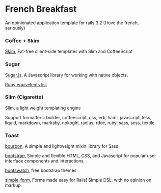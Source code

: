 # French Breakfast

An opinionated application template for rails 3.2 (I love the french, seriously)

### Coffee + Skim

[Skim](https://github.com/jfirebaugh/skim), Fat-free client-side templates with Slim and CoffeeScript

### Sugar

[Sugar.js](http://sugarjs.com/), A Javascript library for working with native objects.

[Ruby equivelents list](http://sugarjs.com/libs/Ruby)

### Slim (Cigarette)

[Slim](http://slim-lang.com/), a light weight templating engine

Support formatters: builder, coffeescript, css, erb, haml, javascript, less, liquid, markdown, markaby, nokogiri, radius, rdoc, ruby, sass, scss, textile

### Toast

[bourbon](http://thoughtbot.com/bourbon/), A simple and lightweight mixin library for Sass

[bootstrap](http://twitter.github.com/bootstrap/), Simple and flexible HTML, CSS, and Javascript for popular user
interface components and interactions.

[bootswatch](http://bootswatch.com/), free bootstrap themes

[simple_form](https://github.com/plataformatec/simple_form), Forms made easy for Rails! Simple DSL, with no opinion on markup.



